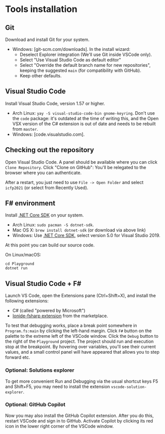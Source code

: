 # Tools installation

## Git

Download and install Git for your system.
- Windows: [git-scm.com/downloads]. In the install wizard:
    * Deselect Explorer integration (We'll use Git inside VSCode only).
    * Select "Use Visual Studio Code as default editor"
    * Select "Override the default branch name for new repositories", keeping
      the suggested `main` (for compatibility with GitHub).
    * Keep other defaults.

## Visual Studio Code

Install Visual Studio Code, version 1.57 or higher.
- Arch Linux: `yay -S visual-studio-code-bin gnome-keyring`. Don't use the
  `code` package: it's outdated at the time of writing this, and the Open VSX
  version of the C# extension is out of date and needs to be rebuilt from
  `master`.
- Windows: [code.visualstudio.com].

## Checking out the repository

Open Visual Studio Code. A panel should be available where you can click `Clone
Repository`. Click "Clone on GitHub": You'll be relegated to the browser where
you can authenticate.

After a restart, you just need to use `File -> Open Folder` and select
`icfp2021` (or select from Recently Used).

## F# environment

Install [.NET Core SDK](https://dotnet.microsoft.com/download) on your system.
- Arch Linux: `sudo pacman -S dotnet-sdk`.
- Mac OS X: `brew install dotnet-sdk` (or download via above link)
- Windows: Use [.NET Core SDK](https://dotnet.microsoft.com/download), select
  version 5.0 for Visual Studio 2019. 

At this point you can build our source code.

On Linux/macOS:
```
cd Playground
dotnet run
```

## Visual Studio Code + F\#

Launch VS Code, open the Extensions pane (Ctrl+Shift+X), and install the
following extensions:
- C# (called "powered by Microsoft")
- [Ionide-fsharp
extension](https://marketplace.visualstudio.com/items?itemName=Ionide.Ionide-fsharp)
from the marketplace.

To test that debugging works, place a break point somewhere in `Program.fs:main`
by clicking the left-hand margin. Click `F#` button on the palette to the
extreme left of the VSCode window. Click the `Debug` button to the right of the
`Playground` project. The project should run and execution stop at the
breakpoint. By hovering over variables, you'll see their current values, and a
small control panel will have appeared that allows you to step forward etc.

### Optional: Solutions explorer

To get more convenient Run and Debugging via the usual shortcut keys F5 and
Shift+F5, you may need to install the extension `vscode-solution-explorer`.

### Optional: GitHub Copilot

Now you may also install the GitHub Copilot extension. After you do this,
restart VSCode and sign in to GitHub. Activate Copilot by clicking its red icon
in the lower right corner of the VSCode window.
